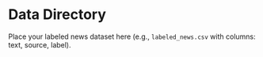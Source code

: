 # Data Directory

Place your labeled news dataset here (e.g., `labeled_news.csv` with columns: text, source, label).

